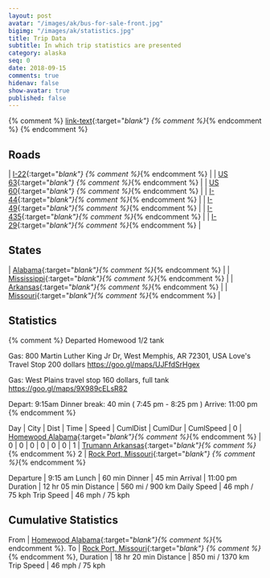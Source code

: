 ```yaml
---
layout: post
avatar: "/images/ak/bus-for-sale-front.jpg"
bigimg: "/images/ak/statistics.jpg"
title: Trip Data
subtitle: In which trip statistics are presented
category: alaska
seq: 0
date: 2018-09-15
comments: true
hidenav: false
show-avatar: true
published: false
---
```


{% comment %}
[link-text](link-url){:target="_blank"}
{% comment %}_{% endcomment %}
{% endcomment %}


## Roads

| [I-22](https://en.wikipedia.org/wiki/Interstate_22){:target="_blank"} {% comment %}_{% endcomment %} |
| [US 63](https://en.wikipedia.org/wiki/U.S._Route_63){:target="_blank"} {% comment %}_{% endcomment %} |
| [US 60](https://en.wikipedia.org/wiki/U.S._Route_60){:target="_blank"} {% comment %}_{% endcomment %} |
| [I-44](https://en.wikipedia.org/wiki/Interstate_44){:target="_blank"}{% comment %}_{% endcomment %} |
| [I-49](https://en.wikipedia.org/wiki/Interstate_49){:target="_blank"}{% comment %}_{% endcomment %} |
| [I-435](https://en.wikipedia.org/wiki/Interstate_435){:target="_blank"}{% comment %}_{% endcomment %} |
| [I-29](https://en.wikipedia.org/wiki/Interstate_29){:target="_blank"}{% comment %}_{% endcomment %} |

## States

| [Alabama](https://en.wikipedia.org/wiki/Alabama){:target="_blank"}{% comment %}_{% endcomment %} |
| [Mississippi](https://en.wikipedia.org/wiki/Mississippi){:target="_blank"}{% comment %}_{% endcomment %} |
| [Arkansas](https://en.wikipedia.org/wiki/Arkansas){:target="_blank"}{% comment %}_{% endcomment %} |
| [Missouri](https://en.wikipedia.org/wiki/Missouri){:target="_blank"}{% comment %}_{% endcomment %} |


## Statistics

{% comment %}
Departed Homewood 1/2 tank

Gas: 800 Martin Luther King Jr Dr, West Memphis, AR 72301, USA
Love's Travel Stop 
200 dollars
https://goo.gl/maps/UJFfdSrHgex

Gas: West Plains travel stop
160 dollars, full tank
https://goo.gl/maps/9X989cELsR82

Depart: 9:15am
Dinner break: 40 min ( 7:45 pm - 8:25 pm )
Arrive: 11:00 pm
{% endcomment %}

Day | City | Dist | Time | Speed | CumlDist | CumlDur | CumlSpeed |
0 | [Homewood Alabama](https://en.wikipedia.org/wiki/Homewood,_Alabama){:target="_blank"}{% comment %}_{% endcomment %} |
0 | 0 | 0   | 0 | 0 | 0 |
1 | [Trumann Arkansas](https://en.wikipedia.org/wiki/Trumann,_Arkansas){:target="_blank"}{% comment %}_{% endcomment %}
2  | [Rock Port, Missouri](https://en.wikipedia.org/wiki/Rock_Port,_Missouri){:target="_blank"} {% comment %}_{% endcomment %} 

Departure | 9:15 am 
Lunch | 60 min
Dinner | 45 min
Arrival | 11:00 pm 
Duration | 12 hr 05 min
Distance | 560 mi / 900 km
Daily Speed | 46 mph / 75 kph
Trip Speed | 46 mph / 75 kph


## Cumulative Statistics

From | [Homewood Alabama](https://en.wikipedia.org/wiki/Homewood,_Alabama){:target="_blank"}{% comment %}_{% endcomment %}.
To | [Rock Port, Missouri](https://en.wikipedia.org/wiki/Rock_Port,_Missouri){:target="_blank"} {% comment %}_{% endcomment %}, 
Duration | 18 hr 20 min 
Distance | 850 mi / 1370 km
Trip Speed | 46 mph / 75 kph

